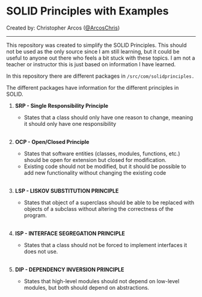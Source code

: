 # SOLID Principles with Examples
Created by: Christopher Arcos ([@ArcosChris](https://github.com/ArcosChris))
<hr/>

This repository was created to simplify the SOLID Principles.
This should not be used as the only source since I am still learning, 
but it could be useful to anyone out there who feels a bit stuck with 
these topics. I am not a teacher or instructor this is just based on 
information I have learned.

In this repository there are different packages in <code>/src/com/solidprinciples.</code>

The different packages have information for the different principles in SOLID.

1. **SRP - Single Responsibility Principle**
   - States that a class should only have one reason to change, meaning it should only have one responsibility

   <br/>
   
2. **OCP - Open/Closed Principle**
   - States that software entities (classes, modules, functions, etc.) should be open for extension but closed for modification.
   - Existing code should not be modified, but it should be possible to add new functionality without changing the existing code
   
    <br/>
    
3. **LSP - LISKOV SUBSTITUTION PRINCIPLE**
    - States that object of a superclass should be able to be replaced with objects of a subclass without altering
      the correctness of the program.
    
    <br/>
    
4. **ISP - INTERFACE SEGREGATION PRINCIPLE**
    - States that a class should not be forced to implement interfaces it does not use.

    <br/>
   
5. **DIP - DEPENDENCY INVERSION PRINCIPLE**
    - States that high-level modules should not depend on low-level modules, but both should depend on abstractions.